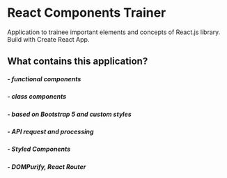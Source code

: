 # React Components Trainer

Application to trainee important elements and concepts of React.js library. Build with Create React App.

## What contains this application?

##### - functional components
##### - class components
##### - based on Bootstrap 5 and custom styles
##### - API request and processing
##### - Styled Components
##### - DOMPurify, React Router
